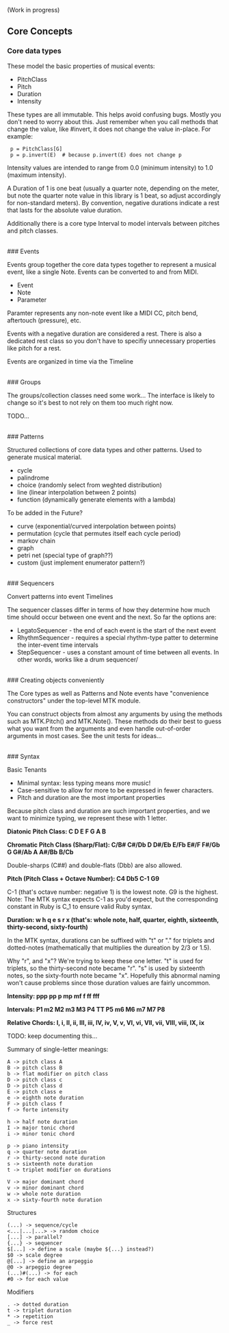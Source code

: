 (Work in progress)

Core Concepts
-------------

### Core data types

These model the basic properties of musical events:
* PitchClass
* Pitch
* Duration
* Intensity

These types are all immutable. This helps avoid confusing bugs.
Mostly you don't need to worry about this. Just remember when you call methods that change the value, like #invert,
it does not change the value in-place. For example:

     p = PitchClass[G]
     p = p.invert(E)  # because p.invert(E) does not change p

Intensity values are intended to range from 0.0 (minimum intensity) to 1.0 (maximum intensity).

A Duration of 1 is one beat (usually a quarter note, depending on the meter, but note the quarter note value in this
library is 1 beat, so adjust accordingly for non-standard meters). By convention, negative durations
indicate a rest that lasts for the absolute value duration.

Additionally there is a core type Interval to model intervals between pitches and pitch classes.


<br/>
### Events

Events group together the core data types together to represent a musical event, like a single Note.
Events can be converted to and from MIDI.

* Event
* Note
* Parameter

Paramter represents any non-note event like a MIDI CC, pitch bend, aftertouch (pressure), etc.

Events with a negative duration are considered a rest. There is also a dedicated rest class so you
don't have to specifiy unnecessary properties like pitch for a rest.

Events are organized in time via the Timeline


<br/>
### Groups

The groups/collection classes need some work... The interface is likely to change so it's best to not rely on them too much
right now.

TODO...


<br/>
### Patterns

Structured collections of core data types and other patterns. Used to generate musical material.

* cycle
* palindrome
* choice (randomly select from weghted distribution)
* line (linear interpolation between 2 points)
* function (dynamically generate elements with a lambda)

To be added in the Future?
* curve (exponential/curved interpolation between points)
* permutation (cycle that permutes itself each cycle period)
* markov chain
* graph
* petri net (special type of graph??)
* custom (just implement enumerator pattern?)


<br/>
### Sequencers

Convert patterns into event Timelines

The sequencer classes differ in terms of how they determine how much time should occur between one event and the next.
So far the options are:
* LegatoSequencer - the end of each event is the start of the next event
* RhythmSequencer - requires a special rhythm-type patter to determine the inter-event time intervals
* StepSequencer - uses a constant amount of time between all events. In other words, works like a drum sequencer/


<br/>
### Creating objects conveniently

The Core types as well as Patterns and Note events have "convenience constructors" under the top-level MTK module.

You can construct objects from almost any arguments by using the methods such as MTK.Pitch() and MTK.Note().
These methods do their best to guess what you want from the arguments and even handle out-of-order arguments
in most cases. See the unit tests for ideas...


<br/>
### Syntax

Basic Tenants

* Minimal syntax: less typing means more music!
* Case-sensitive to allow for more to be expressed in fewer characters.
* Pitch and duration are the most important properties

Because pitch class and duration are such important properties, and we want to minimize typing, we represent these with 1 letter.

**Diatonic Pitch Class: C D E F G A B**

**Chromatic Pitch Class (Sharp/Flat): C/B# C#/Db D D#/Eb E/Fb E#/F F#/Gb G G#/Ab A A#/Bb B/Cb**

Double-sharps (C##) and double-flats (Dbb) are also allowed.

**Pitch (Pitch Class + Octave Number): C4 Db5 C-1 G9**

C-1 (that's octave number: negative 1) is the lowest note. G9 is the highest.
Note: The MTK syntax expects C-1 as you'd expect, but the corresponding constant in Ruby is C_1 to ensure valid Ruby syntax.

**Duration: w h q e s r x (that's: whole note, half, quarter, eighth, sixteenth, thirty-second, sixty-fourth)**

In the MTK syntax, durations can be suffixed with "t" or "." for triplets and dotted-notes
(mathematically that multiplies the dureation by 2/3 or 1.5).

Why "r", and "x"? We're trying to keep these one letter.
"t" is used for triplets, so the thirty-second note became "r".
"s" is used by sixteenth notes, so the sixty-fourth note became "x".
Hopefully this abnormal naming won't cause problems since those duration values are fairly uncommon.


**Intensity: ppp pp p mp mf f ff fff**

**Intervals: P1 m2 M2 m3 M3 P4 TT P5 m6 M6 m7 M7 P8**

**Relative Chords: I, i, II, ii, III, iii, IV, iv, V, v, VI, vi, VII, vii, VIII, viii, IX, ix**


TODO: keep documenting this...


Summary of single-letter meanings:
```
A -> pitch class A
B -> pitch class B
b -> flat modifier on pitch class
D -> pitch class c
D -> pitch class d
E -> pitch class e
e -> eighth note duration
F -> pitch class f
f -> forte intensity

h -> half note duration
I -> major tonic chord
i -> minor tonic chord

p -> piano intensity
q -> quarter note duration
r -> thirty-second note duration
s -> sixteenth note duration
t -> triplet modifier on durations

V -> major dominant chord
v -> minor dominant chord
w -> whole note duration
x -> sixty-fourth note duration
```

Structures
```
(...) -> sequence/cycle
<...|...|...> -> random choice
[...] -> parallel?
{...} -> sequencer
$[...] -> define a scale (maybe ${...} instead?)
$0 -> scale degree
@[...] -> define an arpeggio
@0 -> arpeggio degree
(...)#(...) -> for each
#0 -> for each value
```

Modifiers
```
. -> dotted duration
t -> triplet duration
* -> repetition
_ -> force rest
```